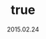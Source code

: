---
wip: "True"
id: "9900"
title:
  de: "Schatzkarte aus der Thorne-Ära"
  en: "Thorne Dynasty Map"
  fr: "Carte de la dynastie des Thorne"
  ja: "ソーン朝時代の地図"
  cn: "索恩朝时代的地图"
  ko: "손씨 왕조 시대의 지도"
layout: treasuremap
page_type: guide
categories: "treasuremap"
instanceType: "treasuremap"
date: "2015.02.24"
patchNumber: "2.51"
patchName: "The Gold Saucer"
expac: "arr"
image: "/assets/img/content/klassen/Chocobo.webp"
terms:
    - term: "TreasureMaps"
    - term: "The Gold Saucer"
sortid: 8
order: 8
plvl: 50
slug: "schatzkarte_aus_der_thorne_aera"
maxpartysize: 1
zones:
  - zonename: "Central Shroud"
    fullimage: "/assets/img/treasuremaps/Schatzkarte aus der Thorne-Ära/Tiefer Wald.webp"
    subimage:
      - "/assets/img/treasuremaps/Schatzkarte aus der Thorne-Ära/Tiefer Wald/A.webp"
      - "/assets/img/treasuremaps/Schatzkarte aus der Thorne-Ära/Tiefer Wald/B.webp"
  - zonename: "Lower La Noscea"
    fullimage: "/assets/img/treasuremaps/Schatzkarte aus der Thorne-Ära/Unteres La Noscea.webp"
    subimage:
      - "/assets/img/treasuremaps/Schatzkarte aus der Thorne-Ära/Unteres La Noscea/A.webp"
      - "/assets/img/treasuremaps/Schatzkarte aus der Thorne-Ära/Unteres La Noscea/B.webp"
  - zonename: "Eastern La Noscea"
    fullimage: "/assets/img/treasuremaps/Schatzkarte aus der Thorne-Ära/Östliches La Noscea.webp"
    subimage:
      - "/assets/img/treasuremaps/Schatzkarte aus der Thorne-Ära/Östliches La Noscea/A.webp"
      - "/assets/img/treasuremaps/Schatzkarte aus der Thorne-Ära/Östliches La Noscea/B.webp"
  - zonename: "Western La Noscea"
    fullimage: "/assets/img/treasuremaps/Schatzkarte aus der Thorne-Ära/Westliches La Noscea.webp"
    subimage:
      - "/assets/img/treasuremaps/Schatzkarte aus der Thorne-Ära/Westliches La Noscea/A.webp"
      - "/assets/img/treasuremaps/Schatzkarte aus der Thorne-Ära/Westliches La Noscea/B.webp"
  - zonename: "Upper La Noscea"
    fullimage: "/assets/img/treasuremaps/Schatzkarte aus der Thorne-Ära/Oberes La Noscea.webp"
    subimage:
      - "/assets/img/treasuremaps/Schatzkarte aus der Thorne-Ära/Oberes La Noscea/A.webp"
      - "/assets/img/treasuremaps/Schatzkarte aus der Thorne-Ära/Oberes La Noscea/B.webp"
  - zonename: "Outer La Noscea"
    fullimage: "/assets/img/treasuremaps/Schatzkarte aus der Thorne-Ära/Äußeres La Noscea.webp"
    subimage:
      - "/assets/img/treasuremaps/Schatzkarte aus der Thorne-Ära/Äußeres La Noscea/A.webp"
      - "/assets/img/treasuremaps/Schatzkarte aus der Thorne-Ära/Äußeres La Noscea/B.webp"
  - zonename: "East Shroud"
    fullimage: "/assets/img/treasuremaps/Schatzkarte aus der Thorne-Ära/Ostwald.webp"
    subimage:
      - "/assets/img/treasuremaps/Schatzkarte aus der Thorne-Ära/Ostwald/A.webp"
      - "/assets/img/treasuremaps/Schatzkarte aus der Thorne-Ära/Ostwald/B.webp"
  - zonename: "Western Thanalan"
    fullimage: "/assets/img/treasuremaps/Schatzkarte aus der Thorne-Ära/Westliches Thanalan.webp"
    subimage:
      - "/assets/img/treasuremaps/Schatzkarte aus der Thorne-Ära/Westliches Thanalan/A.webp"
      - "/assets/img/treasuremaps/Schatzkarte aus der Thorne-Ära/Westliches Thanalan/B.webp"
  - zonename: "Central Thanalan"
    fullimage: "/assets/img/treasuremaps/Schatzkarte aus der Thorne-Ära/Zentrales Thanalan.webp"
    subimage:
      - "/assets/img/treasuremaps/Schatzkarte aus der Thorne-Ära/Zentrales Thanalan/A.webp"
      - "/assets/img/treasuremaps/Schatzkarte aus der Thorne-Ära/Zentrales Thanalan/B.webp"
  - zonename: "Eastern Thanalan"
    fullimage: "/assets/img/treasuremaps/Schatzkarte aus der Thorne-Ära/Östliches Thanalan.webp"
    subimage:
      - "/assets/img/treasuremaps/Schatzkarte aus der Thorne-Ära/Östliches Thanalan/A.webp"
      - "/assets/img/treasuremaps/Schatzkarte aus der Thorne-Ära/Östliches Thanalan/B.webp"
  - zonename: "Southern Thanalan"
    fullimage: "/assets/img/treasuremaps/Schatzkarte aus der Thorne-Ära/Südliches Thanalan.webp"
    subimage:
      - "/assets/img/treasuremaps/Schatzkarte aus der Thorne-Ära/Südliches Thanalan/A.webp"
      - "/assets/img/treasuremaps/Schatzkarte aus der Thorne-Ära/Südliches Thanalan/B.webp"
  - zonename: "South Shroud"
    fullimage: "/assets/img/treasuremaps/Schatzkarte aus der Thorne-Ära/Südwald.webp"
    subimage:
      - "/assets/img/treasuremaps/Schatzkarte aus der Thorne-Ära/Südwald/A.webp"
      - "/assets/img/treasuremaps/Schatzkarte aus der Thorne-Ära/Südwald/B.webp"
  - zonename: "North Shroud"
    fullimage: "/assets/img/treasuremaps/Schatzkarte aus der Thorne-Ära/Nordwald.webp"
    subimage:
      - "/assets/img/treasuremaps/Schatzkarte aus der Thorne-Ära/Nordwald/A.webp"
      - "/assets/img/treasuremaps/Schatzkarte aus der Thorne-Ära/Nordwald/B.webp"
  - zonename: "Middle La Noscea"
    fullimage: "/assets/img/treasuremaps/Schatzkarte aus der Thorne-Ära/Zentrales La Noscea.webp"
    subimage:
      - "/assets/img/treasuremaps/Schatzkarte aus der Thorne-Ära/Zentrales La Noscea/A.webp"
      - "/assets/img/treasuremaps/Schatzkarte aus der Thorne-Ära/Zentrales La Noscea/B.webp"
---